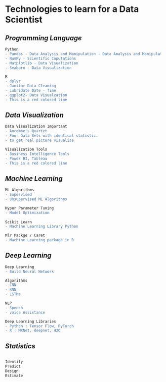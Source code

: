 # Technologies to learn for a Data Scientist


## _Programming Language_

```diff
Python
- Pandas - Data Analysis and Manipulation - Data Analysis and Manipulation
- NumPy - Scientific Coputations  
- Matplotlib - Data Visualization
- Seaborn - Data Visualization

R
- dplyr
- Janitor Data Cleaning
- Lubridate Date - Time
- ggplot2- Data Visualzation
- This is a red colored line
```
## _Data Visualization_
```diff
Data Visualization Important
- Ancombe's Quartet
- Four Data Sets with identical statistic.
- to get real picture visualize

Visualization Tools
- Business Intelligence Tools
- Power BI, Tableau
- This is a red colored line
```

## _Machine Learning_
 ```diff
ML Algorithms
- Supervised
- Unsupervised ML Algorithms

Hyper Parameter Tuning
- Model Optimization
    
Scikit Learn
- Machine Learning Library Python

Mlr Packge / Caret
- Machine Learning package in R

```
## _Deep Learning_
 ```diff
Deep Learning
- Build Neural Network

Algorithms
- CNN
- RNN
- LSTMs

NLP
- Speech
- voice Assistance

Deep Learning Libraries
- Python : Tensor Flow, PyTorch
- R : MXNet, deepnet, H2O
```
## _Statistics_
 ```diff

Identify 
Predict
Design
Estimate
```
    
